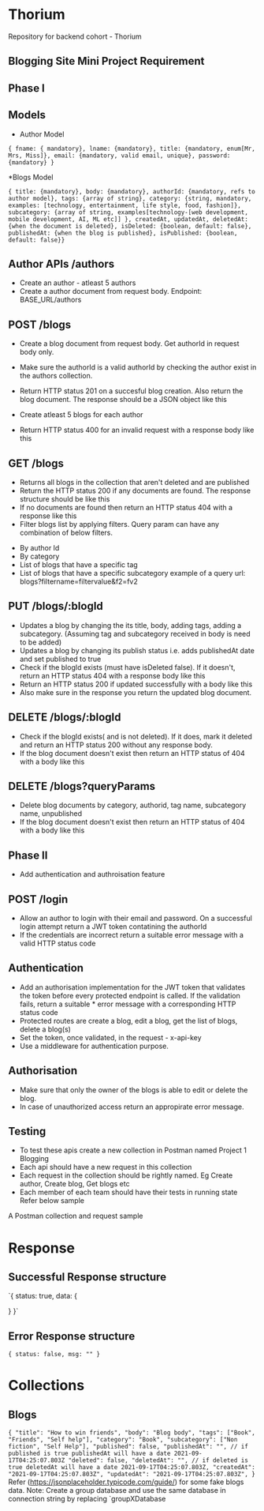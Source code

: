 # Thorium
Repository for backend cohort - Thorium
## Blogging Site Mini Project Requirement

## Phase I

## Models
 * Author Model
 
`{ fname: { mandatory}, lname: {mandatory}, title: {mandatory, enum[Mr, Mrs, Miss]}, email: {mandatory, valid email, unique}, password: {mandatory} } `

*Blogs Model

`{ title: {mandatory}, body: {mandatory}, authorId: {mandatory, refs to author model}, tags: {array of string}, category: {string, mandatory, examples: [technology, entertainment, life style, food, fashion]}, subcategory: {array of string, examples[technology-[web development, mobile development, AI, ML etc]] }, createdAt, updatedAt, deletedAt: {when the document is deleted}, isDeleted: {boolean, default: false}, publishedAt: {when the blog is published}, isPublished: {boolean, default: false}}
`

## Author APIs /authors
* Create an author - atleast 5 authors
* Create a author document from request body. Endpoint: BASE_URL/authors
## POST /blogs
* Create a blog document from request body. Get authorId in request body only.

* Make sure the authorId is a valid authorId by checking the author exist in the authors collection.

* Return HTTP status 201 on a succesful blog creation. Also return the blog document. The response should be a JSON object like this

* Create atleast 5 blogs for each author

* Return HTTP status 400 for an invalid request with a response body like this

## GET /blogs
* Returns all blogs in the collection that aren't deleted and are published
* Return the HTTP status 200 if any documents are found. The response structure should be like this
* If no documents are found then return an HTTP status 404 with a response like this
* Filter blogs list by applying filters. Query param can have any combination of below filters.
- By author Id
- By category
- List of blogs that have a specific tag
- List of blogs that have a specific subcategory example of a query url: blogs?filtername=filtervalue&f2=fv2
## PUT /blogs/:blogId
* Updates a blog by changing the its title, body, adding tags, adding a subcategory. (Assuming tag and subcategory received in body is need to be added)
* Updates a blog by changing its publish status i.e. adds publishedAt date and set published to true
* Check if the blogId exists (must have isDeleted false). If it doesn't, return an HTTP status 404 with a response body like this
* Return an HTTP status 200 if updated successfully with a body like this
* Also make sure in the response you return the updated blog document.
## DELETE /blogs/:blogId
* Check if the blogId exists( and is not deleted). If it does, mark it deleted and return an HTTP status 200 without any response body.
* If the blog document doesn't exist then return an HTTP status of 404 with a body like this
## DELETE /blogs?queryParams
* Delete blog documents by category, authorid, tag name, subcategory name, unpublished
* If the blog document doesn't exist then return an HTTP status of 404 with a body like this
## Phase II
* Add authentication and authroisation feature
## POST /login
* Allow an author to login with their email and password. On a successful login attempt return a JWT token contatining the authorId
* If the credentials are incorrect return a suitable error message with a valid HTTP status code
## Authentication
* Add an authorisation implementation for the JWT token that validates the token before every protected endpoint is called. If the validation fails, return a suitable * error message with a corresponding HTTP status code
* Protected routes are create a blog, edit a blog, get the list of blogs, delete a blog(s)
* Set the token, once validated, in the request - x-api-key
* Use a middleware for authentication purpose.
## Authorisation
* Make sure that only the owner of the blogs is able to edit or delete the blog.
* In case of unauthorized access return an appropirate error message.
## Testing
* To test these apis create a new collection in Postman named Project 1 Blogging
* Each api should have a new request in this collection
* Each request in the collection should be rightly named. Eg Create author, Create blog, Get blogs etc
* Each member of each team should have their tests in running state
Refer below sample

A Postman collection and request sample

# Response
## Successful Response structure
`{
  status: true,
  data: {

  }
}`
## Error Response structure
`{
  status: false,
  msg: ""
}`

# Collections
## Blogs
`{
  "title": "How to win friends",
  "body": "Blog body",
  "tags": ["Book", "Friends", "Self help"],
  "category": "Book",
  "subcategory": ["Non fiction", "Self Help"],
  "published": false,
  "publishedAt": "", // if published is true publishedAt will have a date 2021-09-17T04:25:07.803Z
  "deleted": false,
  "deletedAt": "", // if deleted is true deletedAt will have a date 2021-09-17T04:25:07.803Z,
  "createdAt": "2021-09-17T04:25:07.803Z",
  "updatedAt": "2021-09-17T04:25:07.803Z",
}`
Refer (https://jsonplaceholder.typicode.com/guide/) for some fake blogs data.
Note: Create a group database and use the same database in connection string by replacing `groupXDatabase
